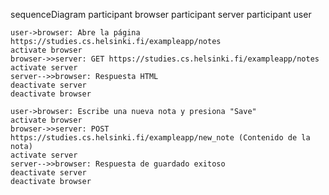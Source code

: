 sequenceDiagram
participant browser
participant server
participant user

    user->browser: Abre la página https://studies.cs.helsinki.fi/exampleapp/notes
    activate browser
    browser->>server: GET https://studies.cs.helsinki.fi/exampleapp/notes
    activate server
    server-->>browser: Respuesta HTML
    deactivate server
    deactivate browser

    user->browser: Escribe una nueva nota y presiona "Save"
    activate browser
    browser->>server: POST https://studies.cs.helsinki.fi/exampleapp/new_note (Contenido de la nota)
    activate server
    server-->>browser: Respuesta de guardado exitoso
    deactivate server
    deactivate browser
